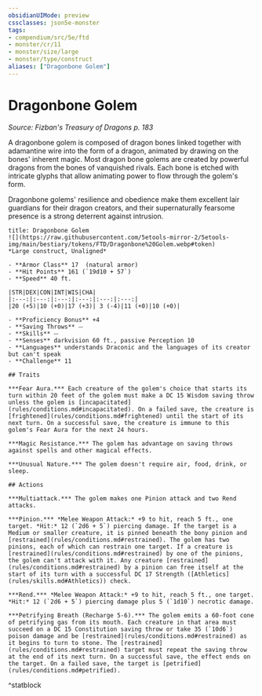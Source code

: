 ```yaml
---
obsidianUIMode: preview
cssclasses: json5e-monster
tags:
- compendium/src/5e/ftd
- monster/cr/11
- monster/size/large
- monster/type/construct
aliases: ["Dragonbone Golem"]
---
```

# Dragonbone Golem
*Source: Fizban's Treasury of Dragons p. 183*  

A dragonbone golem is composed of dragon bones linked together with adamantine wire into the form of a dragon, animated by drawing on the bones' inherent magic. Most dragon bone golems are created by powerful dragons from the bones of vanquished rivals. Each bone is etched with intricate glyphs that allow animating power to flow through the golem's form.

Dragonbone golems' resilience and obedience make them excellent lair guardians for their dragon creators, and their supernaturally fearsome presence is a strong deterrent against intrusion.

```ad-statblock
title: Dragonbone Golem
![](https://raw.githubusercontent.com/5etools-mirror-2/5etools-img/main/bestiary/tokens/FTD/Dragonbone%20Golem.webp#token)
*Large construct, Unaligned*

- **Armor Class** 17  (natural armor)
- **Hit Points** 161 (`19d10 + 57`)
- **Speed** 40 ft.

|STR|DEX|CON|INT|WIS|CHA|
|:---:|:---:|:---:|:---:|:---:|:---:|
|20 (+5)|10 (+0)|17 (+3)| 3 (-4)|11 (+0)|10 (+0)|

- **Proficiency Bonus** +4
- **Saving Throws** ⏤
- **Skills** ⏤
- **Senses** darkvision 60 ft., passive Perception 10
- **Languages** understands Draconic and the languages of its creator but can't speak
- **Challenge** 11

## Traits

***Fear Aura.*** Each creature of the golem's choice that starts its turn within 20 feet of the golem must make a DC 15 Wisdom saving throw unless the golem is [incapacitated](rules/conditions.md#incapacitated). On a failed save, the creature is [frightened](rules/conditions.md#frightened) until the start of its next turn. On a successful save, the creature is immune to this golem's Fear Aura for the next 24 hours.

***Magic Resistance.*** The golem has advantage on saving throws against spells and other magical effects.

***Unusual Nature.*** The golem doesn't require air, food, drink, or sleep.

## Actions

***Multiattack.*** The golem makes one Pinion attack and two Rend attacks.

***Pinion.*** *Melee Weapon Attack:* +9 to hit, reach 5 ft., one target. *Hit:* 12 (`2d6 + 5`) piercing damage. If the target is a Medium or smaller creature, it is pinned beneath the bony pinion and [restrained](rules/conditions.md#restrained). The golem has two pinions, each of which can restrain one target. If a creature is [restrained](rules/conditions.md#restrained) by one of the pinions, the golem can't attack with it. Any creature [restrained](rules/conditions.md#restrained) by a pinion can free itself at the start of its turn with a successful DC 17 Strength ([Athletics](rules/skills.md#Athletics)) check.

***Rend.*** *Melee Weapon Attack:* +9 to hit, reach 5 ft., one target. *Hit:* 12 (`2d6 + 5`) piercing damage plus 5 (`1d10`) necrotic damage.

***Petrifying Breath (Recharge 5-6).*** The golem emits a 60-foot cone of petrifying gas from its mouth. Each creature in that area must succeed on a DC 15 Constitution saving throw or take 35 (`10d6`) poison damage and be [restrained](rules/conditions.md#restrained) as it begins to turn to stone. The [restrained](rules/conditions.md#restrained) target must repeat the saving throw at the end of its next turn. On a successful save, the effect ends on the target. On a failed save, the target is [petrified](rules/conditions.md#petrified).
```
^statblock